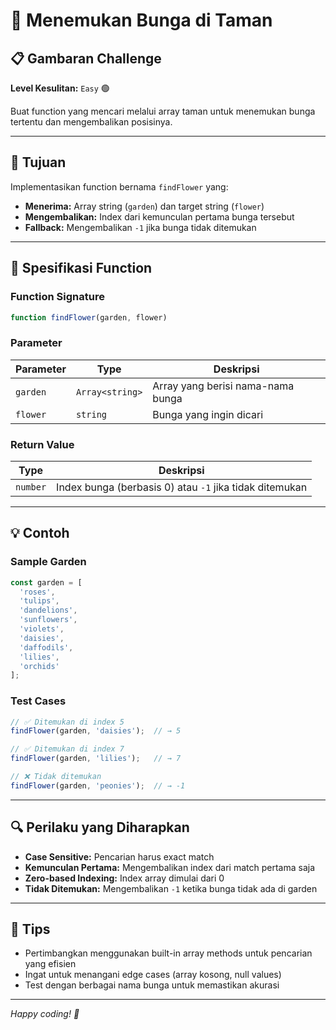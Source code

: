 # 🌸 Menemukan Bunga di Taman

## 📋 Gambaran Challenge

**Level Kesulitan:** `Easy` 🟢

Buat function yang mencari melalui array taman untuk menemukan bunga tertentu dan mengembalikan posisinya.

---

## 🎯 Tujuan

Implementasikan function bernama `findFlower` yang:

- **Menerima:** Array string (`garden`) dan target string (`flower`)
- **Mengembalikan:** Index dari kemunculan pertama bunga tersebut
- **Fallback:** Mengembalikan `-1` jika bunga tidak ditemukan

---

## 📝 Spesifikasi Function

### Function Signature
```javascript
function findFlower(garden, flower)
```

### Parameter
| Parameter | Type | Deskripsi |
|-----------|------|-----------|
| `garden` | `Array<string>` | Array yang berisi nama-nama bunga |
| `flower` | `string` | Bunga yang ingin dicari |

### Return Value
| Type | Deskripsi |
|------|-----------|
| `number` | Index bunga (berbasis 0) atau `-1` jika tidak ditemukan |

---

## 💡 Contoh

### Sample Garden
```javascript
const garden = [
  'roses', 
  'tulips', 
  'dandelions', 
  'sunflowers', 
  'violets', 
  'daisies', 
  'daffodils', 
  'lilies', 
  'orchids'
];
```

### Test Cases
```javascript
// ✅ Ditemukan di index 5
findFlower(garden, 'daisies');  // → 5

// ✅ Ditemukan di index 7
findFlower(garden, 'lilies');   // → 7

// ❌ Tidak ditemukan
findFlower(garden, 'peonies');  // → -1
```

---

## 🔍 Perilaku yang Diharapkan

- **Case Sensitive:** Pencarian harus exact match
- **Kemunculan Pertama:** Mengembalikan index dari match pertama saja
- **Zero-based Indexing:** Index array dimulai dari 0
- **Tidak Ditemukan:** Mengembalikan `-1` ketika bunga tidak ada di garden

---

## 🌟 Tips

- Pertimbangkan menggunakan built-in array methods untuk pencarian yang efisien
- Ingat untuk menangani edge cases (array kosong, null values)
- Test dengan berbagai nama bunga untuk memastikan akurasi

---

*Happy coding! 🚀*
